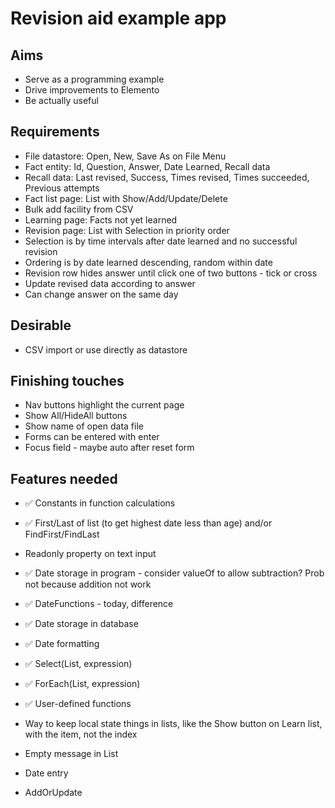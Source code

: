 Revision aid example app
========================

Aims
----

- Serve as a programming example
- Drive improvements to Elemento
- Be actually useful

Requirements
------------

- File datastore: Open, New, Save As on File Menu
- Fact entity: Id, Question, Answer, Date Learned, Recall data
- Recall data: Last revised, Success, Times revised, Times succeeded, Previous attempts
- Fact list page: List with Show/Add/Update/Delete
- Bulk add facility from CSV
- Learning page: Facts not yet learned
- Revision page: List with Selection in priority order
- Selection is by time intervals after date learned and no successful revision
- Ordering is by date learned descending, random within date
- Revision row hides answer until click one of two buttons - tick or cross
- Update revised data according to answer
- Can change answer on the same day



Desirable
---------

- CSV import or use directly as datastore

Finishing touches
-----------------

- Nav buttons highlight the current page
- Show All/HideAll buttons
- Show name of open data file
- Forms can be entered with enter
- Focus field - maybe auto after reset form


Features needed
---------------

- ✅ Constants in function calculations
- ✅ First/Last of list (to get highest date less than age) and/or FindFirst/FindLast
- Readonly property on text input

- ✅ Date storage in program - consider valueOf to allow subtraction? Prob not because addition not work
- ✅ DateFunctions - today, difference
- ✅ Date storage in database
- ✅ Date formatting
- ✅ Select(List, expression)
- ✅ ForEach(List, expression)
- ✅ User-defined functions
- Way to keep local state things in lists, like the Show button on Learn list, with the item, not the index
- Empty message in List
- Date entry
- AddOrUpdate
